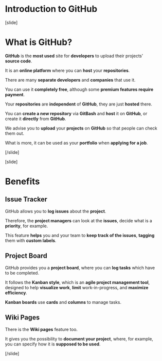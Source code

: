 # Introduction to GitHub

[slide]
# What is GitHub?

**GitHub** is the **most used** site for **developers** to upload their projects’ **source code**.

It is an **online platform** where you can **host** your **repositories**.

There are many **separate developers** and **companies** that use it.

You can use it **completely free**, although some **premium features require payment**.

Your **repositories** are **independent** of **GitHub**, they are just **hosted** there.

You can **create a new repository** via **GitBash** and **host** it on **GitHub**, or create it **directly** from **GitHub**.

We advise you to **upload** your **projects** on **GitHub** so that people can check them out.

What is more, it can be used as your **portfolio** when **applying for a job**.

[/slide]

[slide]
# Benefits

## Issue Tracker

GitHub allows you to **log issues** about the **project**.

Therefore, the **project managers** can look at the **issues**, decide what is a **priority**, for example.

This feature **helps** you and your team to **keep track of the issues**, **tagging** them with **custom labels**.

## Project Board

GitHub provides you a **project board**, where you can **log tasks** which have to be completed.

It follows the **Kanban style**, which is an **agile project management tool**, designed to help **visualize work**, **limit** work-in-progress, and **maximize efficiency**.

**Kanban boards** use **cards** and **columns** to manage tasks.

## Wiki Pages

There is the **Wiki pages** feature too.

It gives you the possibility to **document your project**, where, for example, you can specify how it is **supposed to be used**.

[/slide]